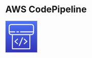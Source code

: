# AWS CodePipeline

<img height=100px; alt="code-deploy-logo" src="../../../../images/code-pipeline.png" />

<p>&nbsp;</p>